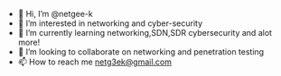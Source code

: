 - 👋 Hi, I’m @netgee-k
- 👀 I’m interested in networking and cyber-security
- 🌱 I’m currently learning networking,SDN,SDR  cybersecurity and alot more!
- 💞️ I’m looking to collaborate on networking and  penetration  testing 
- 📫 How to reach me netg3ek@gmail.com

<!---
netgee-k/netgee-k is a ✨ special ✨ repository because its `README.md` (this file) appears on your GitHub profile.
You can click the Preview link to take a look at your changes.
--->
